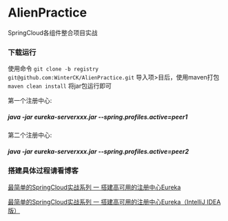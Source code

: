 # AlienPractice
SpringCloud各组件整合项目实战

### 下载运行
使用命令 `git clone -b registry git@github.com:WinterCK/AlienPractice.git` 导入项>目后，使用maven打包 `maven clean install` 将jar包运行即可

第一个注册中心:
##### java -jar eureka-serverxxx.jar --spring.profiles.active=peer1

第二个注册中心:
##### java -jar eureka-serverxxx.jar --spring.profiles.active=peer2

### 搭建具体过程请看博客
[最简单的SpringCloud实战系列 一 搭建高可用的注册中心Eureka](http://blogcjk.sharewe.club/2019/07/07/SpringCloudIntegrationProjectStudy-One/)

[最简单的SpringCloud实战系列 一 搭建高可用的注册中心Eureka（IntelliJ IDEA版）](http://blogcjk.sharewe.club/2019/07/15/SpringCloudIntegrationProjectStudy-One-Idea/)
